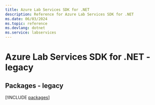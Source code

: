```yaml
---
title: Azure Lab Services SDK for .NET
description: Reference for Azure Lab Services SDK for .NET
ms.date: 06/03/2024
ms.topic: reference
ms.devlang: dotnet
ms.service: labservices
---
```

# Azure Lab Services SDK for .NET - legacy
## Packages - legacy
[!INCLUDE [packages](lab-services-index.md)]